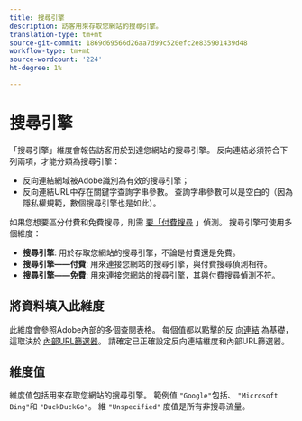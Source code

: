 ```yaml
---
title: 搜尋引擎
description: 訪客用來存取您網站的搜尋引擎。
translation-type: tm+mt
source-git-commit: 1869d69566d26aa7d99c520efc2e835901439d48
workflow-type: tm+mt
source-wordcount: '224'
ht-degree: 1%

---
```



# 搜尋引擎

「搜尋引擎」維度會報告訪客用於到達您網站的搜尋引擎。 反向連結必須符合下列兩項，才能分類為搜尋引擎：

* 反向連結網域被Adobe識別為有效的搜尋引擎；
* 反向連結URL中存在關鍵字查詢字串參數。 查詢字串參數可以是空白的（因為隱私權規範，數個搜尋引擎也是如此）。

如果您想要區分付費和免費搜尋，則需 [要「付費搜尋](/help/admin/admin/paid-search-detection/paid-search-detection.md) 」偵測。 搜尋引擎可使用多個維度：

* **搜尋引擎**: 用於存取您網站的搜尋引擎，不論是付費還是免費。
* **搜尋引擎——付費**: 用來連接您網站的搜尋引擎，與付費搜尋偵測相符。
* **搜尋引擎——免費**: 用來連接您網站的搜尋引擎，其與付費搜尋偵測不符。

## 將資料填入此維度

此維度會參照Adobe內部的多個查閱表格。 每個值都以點擊的反 [向連結](referrer.md) 為基礎，這取決於 [內部URL篩選器](/help/admin/admin/internal-url-filter-admin.md)。 請確定已正確設定反向連結維度和內部URL篩選器。

## 維度值

維度值包括用來存取您網站的搜尋引擎。 範例值 `"Google"`包括、 `"Microsoft Bing"`和 `"DuckDuckGo"`。 維 `"Unspecified"` 度值是所有非搜尋流量。
